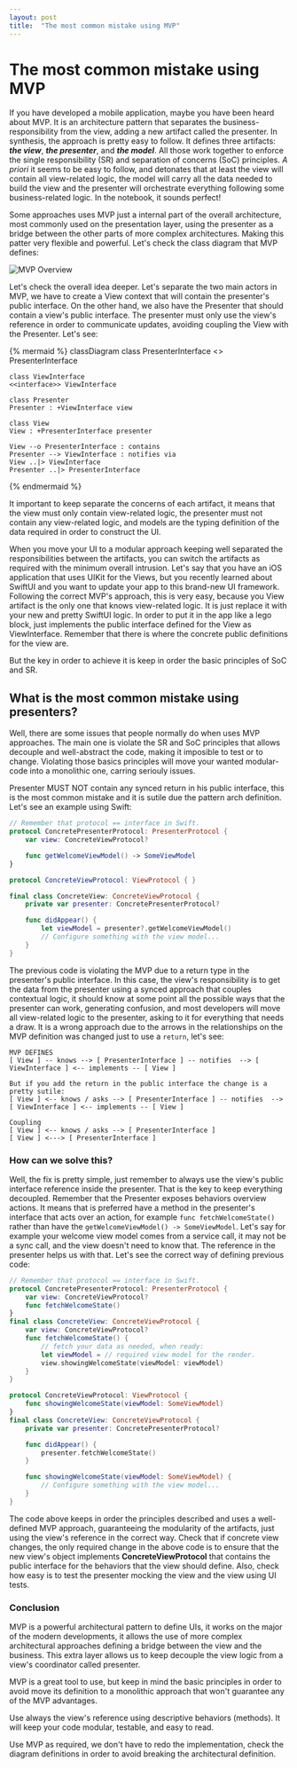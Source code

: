 ```yaml
---
layout: post
title:  "The most common mistake using MVP"
---
```



# The most common mistake using MVP 

If you have developed a mobile application, maybe you have been heard about MVP. It is an architecture pattern that separates the business-responsibility from the view, adding a new artifact called the presenter. In synthesis, the approach is pretty easy to follow. It defines three artifacts: ***the view***, ***the presenter***, and ***the model***. All those work together to enforce the single responsibility (SR) and separation of concerns (SoC) principles. *A priori* it seems to be easy to follow, and detonates that at least the view will contain all view-related logic, the model will carry all the data needed to build the view and the presenter will orchestrate everything following some business-related logic. In the notebook, it sounds perfect!

Some approaches uses MVP just a internal part of the overall architecture, most commonly used on the presentation layer, using the presenter as a bridge between the other parts of more complex architectures. Making this patter very flexible and powerful. Let's check the class diagram that MVP defines: 

![MVP Overview](https://upload.wikimedia.org/wikipedia/commons/d/dc/Model_View_Presenter_GUI_Design_Pattern.png)

Let's check the overall idea deeper. Let's separate the two main actors in MVP, we have to create a View context that will contain the presenter's public interface. On the other hand, we also have the Presenter that should contain a view's public interface. The presenter must only use the view's reference in order to communicate updates, avoiding coupling the View with the Presenter. Let's see:

{% mermaid %}
classDiagram
    class PresenterInterface
    <<interface>> PresenterInterface

    class ViewInterface
    <<interface>> ViewInterface
    
    class Presenter
    Presenter : +ViewInterface view
    
    class View
    View : +PresenterInterface presenter

    View --o PresenterInterface : contains
    Presenter --> ViewInterface : notifies via
    View ..|> ViewInterface
    Presenter ..|> PresenterInterface
{% endmermaid %}

It important to keep separate the concerns of each artifact, it means that the view must only contain view-related logic, the presenter must not contain any view-related logic, and models are the typing definition of the data required in order to construct the UI. 

When you move your UI to a modular approach keeping well separated the responsibilities between the artifacts, you can switch the artifacts as required with the minimum overall intrusion. Let's say that you have an iOS application that uses UIKit for the Views, but you recently learned about SwiftUI and you want to update your app to this brand-new UI framework. Following the correct MVP's approach, this is very easy, because you View artifact is the only one that knows view-related logic. It is just replace it with your new and pretty SwiftUI logic. In order to put it in the app like a lego block, just implements the public interface defined for the View as ViewInterface. Remember that there is where the concrete public definitions for the view are.

But the key in order to achieve it is keep in order the basic principles of SoC and SR.

## What is the most common mistake using presenters?

Well, there are some issues that people normally do when uses MVP approaches. The main one is violate the SR and SoC principles that allows decouple and well-abstract the code, making it imposible to test or to change. Violating those basics principles will move your wanted modular-code into a monolithic one, carring seriouly issues.

Presenter MUST NOT contain any synced return in his public interface, this is the most common mistake and it is sutile due the pattern arch definition. Let's see an example using Swift:

```swift
// Remember that protocol == interface in Swift.
protocol ConcretePresenterProtocol: PresenterProtocol {
    var view: ConcreteViewProtocol?

    func getWelcomeViewModel() -> SomeViewModel
}

protocol ConcreteViewProtocol: ViewProtocol { }

final class ConcreteView: ConcreteViewProtocol {
    private var presenter: ConcretePresenterProtocol?

    func didAppear() {
        let viewModel = presenter?.getWelcomeViewModel()
        // Configure something with the view model...
    }
}
```

The previous code is violating the MVP due to a return type in the presenter's public interface. In this case, the view's responsibility is to get the data from the presenter using a synced approach that couples contextual logic, it should know at some point all the possible ways that the presenter can work, generating confusion, and most developers will move all view-related logic to the presenter, asking to it for everything that needs a draw. It is a wrong approach due to the arrows in the relationships on the MVP definition was changed just to use a `return`, let's see:

```
MVP DEFINES 
[ View ] -- knows --> [ PresenterInterface ] -- notifies  --> [ ViewInterface ] <-- implements -- [ View ]

But if you add the return in the public interface the change is a pretty sutile:
[ View ] <-- knows / asks --> [ PresenterInterface ] -- notifies  --> [ ViewInterface ] <-- implements -- [ View ]

Coupling 
[ View ] <-- knows / asks --> [ PresenterInterface ]
[ View ] <---> [ PresenterInterface ]
```

### How can we solve this? 
Well, the fix is pretty simple, just remember to always use the view's public interface reference inside the presenter. That is the key to keep everything decoupled. Remember that the Presenter exposes behaviors overview actions. It means that is preferred have a method in the presenter's interface that acts over an action, for example `func fetchWelcomeState()` rather than have the `getWelcomeViewModel() -> SomeViewModel`. Let's say for example your welcome view model comes from a service call, it may not be a sync call, and the view doesn't need to know that. The reference in the presenter helps us with that. Let's see the correct way of defining previous code: 

```swift
// Remember that protocol == interface in Swift.
protocol ConcretePresenterProtocol: PresenterProtocol {
    var view: ConcreteViewProtocol?
    func fetchWelcomeState()
}
final class ConcreteView: ConcreteViewProtocol { 
    var view: ConcreteViewProtocol?
    func fetchWelcomeState() {
        // fetch your data as needed, when ready:
        let viewModel = // required view model for the render.
        view.showingWelcomeState(viewModel: viewModel)
    }
}

protocol ConcreteViewProtocol: ViewProtocol {
    func showingWelcomeState(viewModel: SomeViewModel)
}
final class ConcreteView: ConcreteViewProtocol {
    private var presenter: ConcretePresenterProtocol?

    func didAppear() {
        presenter.fetchWelcomeState()
    }

    func showingWelcomeState(viewModel: SomeViewModel) {
        // Configure something with the view model...
    }
}
```
The code above keeps in order the principles described and uses a well-defined MVP approach, guaranteeing the modularity of the artifacts, just using the view's reference in the correct way. Check that if concrete view changes, the only required change in the above code is to ensure that the new view's object implements **ConcreteViewProtocol** that contains the public interface for the behaviors that the view should define. Also, check how easy is to test the presenter mocking the view and the view using UI tests.

### Conclusion 

MVP is a powerful architectural pattern to define UIs, it works on the major of the modern developments, it allows the use of more complex architectural approaches defining a bridge between the view and the business. This extra layer allows us to keep decouple the view logic from a view's coordinator called presenter. 

MVP is a great tool to use, but keep in mind the basic principles in order to avoid move its definition to a monolithic approach that won't guarantee any of the MVP advantages. 

Use always the view's reference using descriptive behaviors (methods). It will keep your code modular, testable, and easy to read.

Use MVP as required, we don't have to redo the implementation, check the diagram definitions in order to avoid breaking the architectural definition.